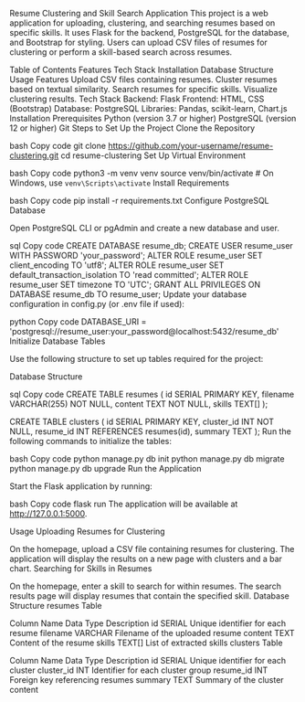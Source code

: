 Resume Clustering and Skill Search Application
This project is a web application for uploading, clustering, and searching resumes based on specific skills. It uses Flask for the backend, PostgreSQL for the database, and Bootstrap for styling. Users can upload CSV files of resumes for clustering or perform a skill-based search across resumes.

Table of Contents
Features
Tech Stack
Installation
Database Structure
Usage
Features
Upload CSV files containing resumes.
Cluster resumes based on textual similarity.
Search resumes for specific skills.
Visualize clustering results.
Tech Stack
Backend: Flask
Frontend: HTML, CSS (Bootstrap)
Database: PostgreSQL
Libraries: Pandas, scikit-learn, Chart.js
Installation
Prerequisites
Python (version 3.7 or higher)
PostgreSQL (version 12 or higher)
Git
Steps to Set Up the Project
Clone the Repository

bash
Copy code
git clone https://github.com/your-username/resume-clustering.git
cd resume-clustering
Set Up Virtual Environment

bash
Copy code
python3 -m venv venv
source venv/bin/activate  # On Windows, use `venv\Scripts\activate`
Install Requirements

bash
Copy code
pip install -r requirements.txt
Configure PostgreSQL Database

Open PostgreSQL CLI or pgAdmin and create a new database and user.

sql
Copy code
CREATE DATABASE resume_db;
CREATE USER resume_user WITH PASSWORD 'your_password';
ALTER ROLE resume_user SET client_encoding TO 'utf8';
ALTER ROLE resume_user SET default_transaction_isolation TO 'read committed';
ALTER ROLE resume_user SET timezone TO 'UTC';
GRANT ALL PRIVILEGES ON DATABASE resume_db TO resume_user;
Update your database configuration in config.py (or .env file if used):

python
Copy code
DATABASE_URI = 'postgresql://resume_user:your_password@localhost:5432/resume_db'
Initialize Database Tables

Use the following structure to set up tables required for the project:

Database Structure

sql
Copy code
CREATE TABLE resumes (
    id SERIAL PRIMARY KEY,
    filename VARCHAR(255) NOT NULL,
    content TEXT NOT NULL,
    skills TEXT[]
);

CREATE TABLE clusters (
    id SERIAL PRIMARY KEY,
    cluster_id INT NOT NULL,
    resume_id INT REFERENCES resumes(id),
    summary TEXT
);
Run the following commands to initialize the tables:

bash
Copy code
python manage.py db init
python manage.py db migrate
python manage.py db upgrade
Run the Application

Start the Flask application by running:

bash
Copy code
flask run
The application will be available at http://127.0.0.1:5000.

Usage
Uploading Resumes for Clustering

On the homepage, upload a CSV file containing resumes for clustering.
The application will display the results on a new page with clusters and a bar chart.
Searching for Skills in Resumes

On the homepage, enter a skill to search for within resumes.
The search results page will display resumes that contain the specified skill.
Database Structure
resumes Table

Column Name	Data Type	Description
id	SERIAL	Unique identifier for each resume
filename	VARCHAR	Filename of the uploaded resume
content	TEXT	Content of the resume
skills	TEXT[]	List of extracted skills
clusters Table

Column Name	Data Type	Description
id	SERIAL	Unique identifier for each cluster
cluster_id	INT	Identifier for each cluster group
resume_id	INT	Foreign key referencing resumes
summary	TEXT	Summary of the cluster content
